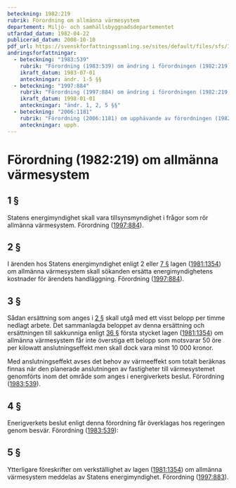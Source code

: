 ```yaml
---
beteckning: 1982:219
rubrik: Förordning om allmänna värmesystem
departement: Miljö- och samhällsbyggnadsdepartementet
utfardad_datum: 1982-04-22
publicerad_datum: 2008-10-10
pdf_url: https://svenskforfattningssamling.se/sites/default/files/sfs/1982-04/SFS1982-219.pdf
andringsforfattningar:
  - beteckning: "1983:539"
    rubrik: "Förordning (1983:539) om ändring i förordningen (1982:219) om allmänna värmesystem"
    ikraft_datum: 1983-07-01
    anteckningar: ändr. 1-5 §§
  - beteckning: "1997:884"
    rubrik: "Förordning (1997:884) om ändring i förordningen (1982:219) om allmänna värmesystem"
    ikraft_datum: 1998-01-01
    anteckningar: "ändr. 1, 2, 5 §§"
  - beteckning: "2006:1181"
    rubrik: "Förordning (2006:1181) om upphävande av förordningen (1982:219) om allmänna värmesystem"
    anteckningar: upph.
---
```


# Förordning (1982:219) om allmänna värmesystem

## 1 §

Statens energimyndighet skall vara tillsynsmyndighet i frågor som rör allmänna värmesystem. Förordning ([1997:884](https://selex.se/eli/sfs/1997/884)).

## 2 §

I ärenden hos Statens energimyndighet enligt 2 eller [7 §](#7) lagen ([1981:1354](https://selex.se/eli/sfs/1981/1354)) om allmänna värmesystem skall sökanden ersätta energimyndighetens kostnader för ärendets handläggning. Förordning ([1997:884](https://selex.se/eli/sfs/1997/884)).

## 3 §

Sådan ersättning som anges i [2 §](#2) skall utgå med ett visst belopp per timme nedlagt arbete. Det sammanlagda beloppet av denna ersättning och ersättningen till sakkunniga enligt [36 §](#36) första stycket lagen ([1981:1354](https://selex.se/eli/sfs/1981/1354)) om allmänna värmesystem får inte överstiga ett belopp som motsvarar 50 öre per kilowatt anslutningseffekt men skall dock vara minst 10 000 kronor.

Med anslutningseffekt avses det behov av värmeeffekt som totalt beräknas finnas när den planerade anslutningen av fastigheter till värmesystemet genomförts inom det område som anges i energiverkets beslut. Förordning ([1983:539](https://selex.se/eli/sfs/1983/539)).

## 4 §

Enerigverkets beslut enligt denna förordning får överklagas hos regeringen genom besvär. Förordning ([1983:539](https://selex.se/eli/sfs/1983/539)):

## 5 §

Ytterligare föreskrifter om verkställighet av lagen ([1981:1354](https://selex.se/eli/sfs/1981/1354)) om allmänna värmesystem meddelas av Statens energimyndighet. Förordning ([1997:883](https://selex.se/eli/sfs/1997/883)).